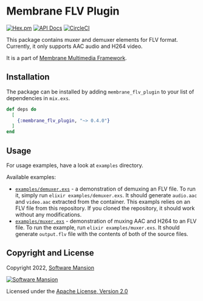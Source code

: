 # Membrane FLV Plugin

[![Hex.pm](https://img.shields.io/hexpm/v/membrane_flv_plugin.svg)](https://hex.pm/packages/membrane_flv_plugin)
[![API Docs](https://img.shields.io/badge/api-docs-yellow.svg?style=flat)](https://hexdocs.pm/membrane_flv_plugin)
[![CircleCI](https://circleci.com/gh/membraneframework/membrane_flv_plugin.svg?style=svg)](https://circleci.com/gh/membraneframework/membrane_flv_plugin)

This package contains muxer and demuxer elements for FLV format. Currently, it only supports AAC audio and H264 video.

It is a part of [Membrane Multimedia Framework](https://membraneframework.org).

## Installation

The package can be installed by adding `membrane_flv_plugin` to your list of dependencies in `mix.exs`.

```elixir
def deps do
  [
	{:membrane_flv_plugin, "~> 0.4.0"}
  ]
end
```

## Usage
For usage examples, have a look at `examples` directory.

Available examples:
- [`examples/demuxer.exs`](examples/demuxer.exs) - a demonstration of demuxing an FLV file. To run it, simply run `elixir examples/demuxer.exs`. It should generate `audio.aac` and `video.aac` extracted from the container. This exampls relies on an FLV file from this repository. If you cloned the repository, it should work without any modifications.
- [`examples/muxer.exs`](examples/muxer.exs) - demonstration of muxing AAC and H264 to an FLV file. To run the example, run `elixir examples/muxer.exs`. It should generate `output.flv` file with the contents of both of the source files.

## Copyright and License

Copyright 2022, [Software Mansion](https://swmansion.com/?utm_source=git&utm_medium=readme&utm_campaign=membrane_flv_plugin)

[![Software Mansion](https://logo.swmansion.com/logo?color=white&variant=desktop&width=200&tag=membrane-github)](https://swmansion.com/?utm_source=git&utm_medium=readme&utm_campaign=membrane_flv_plugin)

Licensed under the [Apache License, Version 2.0](LICENSE)
